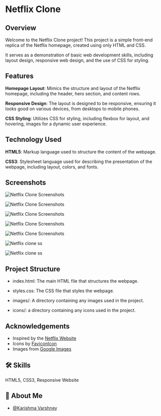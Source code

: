 
# Netflix Clone



## Overview


Welcome to the Netflix Clone project! This project is a simple front-end replica of the Netflix homepage, created using only HTML and CSS. 

It serves as a demonstration of basic web development skills, including layout design, responsive web design, and the use of CSS for styling.
## Features
 
**Homepage Layout**: Mimics the structure and layout of the Netflix homepage, including the header, hero section, and content rows.

**Responsive Design**: The layout is designed to be responsive, ensuring it looks good on various devices, from desktops to mobile phones.

**CSS Styling**: Utilizes CSS for styling, including flexbox for layout, and hovering, images for a dynamic user experience.


## Technology Used

**HTML5**: Markup language used to structure the content of the webpage.

**CSS3**: Stylesheet language used for describing the presentation of the webpage, including layout, colors, and fonts.

## Screenshots

![Netflix Clone Screenshots](https://i.imgur.com/qCbf2UE.png)

![Netflix Clone Screenshots](https://i.imgur.com/DYoTvt7.png)

![Netflix Clone Screenshots](https://i.imgur.com/C7fjdo0.png)

![Netflix Clone Screenshots](https://i.imgur.com/48uEIjj.png)

![Netflix Clone Screenshots](https://i.imgur.com/GJm8JlN.png)

![Netflix clone ss](https://i.imgur.com/TJ9CtpI.png)

![Netflix clone ss](https://i.imgur.com/9PJx0lC.png)

## Project Structure

- index.html: The main HTML file that structures the webpage.

- styles.css: The CSS file that styles the webpage.

- images/: A directory containing any images used in the project.

- icons/: a directory containing any icons used in the project.
## Acknowledgements


 - Inspired by the [Netflix Website](https://www.netflix.com/login?nextpage=https%3A%2F%2Fwww.netflix.com%2Fbrowse)
 -  Icons by [FaviconIcon](https://www.favicon.cc/)
 -  Images from [Google Images](https://images.google.com/)


## 🛠 Skills
HTML5, CSS3, Responsive Website

## 🚀 About Me

- [@Karishma Varshney](https://github.com/Karishma-Varshney)
